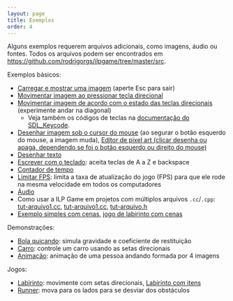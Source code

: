 ```yaml
---
layout: page
title: Exemplos
order: 4
---
```


Alguns exemplos requerem arquivos adicionais, como imagens, áudio ou fontes. Todos os arquivos podem ser encontrados em <https://github.com/rodrigorgs/ilpgame/tree/master/src>.

Exemplos básicos:

- [Carregar e mostrar uma imagem](src/tut-imagem.cc) (aperte Esc para sair)
- [Movimentar imagem ao pressionar tecla direcional](src/tut-keypress.cc)
- [Movimentar imagem de acordo com o estado das teclas direcionais](src/tut-keystate.cc) (experimente andar na diagonal)
  + Veja também os códigos de teclas na [documentação do SDL_Keycode](src/https://wiki.libsdl.org/SDL_Keycode).
- [Desenhar imagem sob o cursor do mouse](src/tut-mouse.cc) (ao segurar o botão esquerdo do mouse, a imagem muda), [Editor de pixel art (clicar desenha ou apaga, dependendo se foi o botão esquerdo ou direito do mouse)](src/tut-pixel-art.cc)
- [Desenhar texto](src/tut-texto.cc)
- [Escrever com o teclado](src/tut-escreve.cc): aceita teclas de A a Z e backspace
- [Contador de tempo](src/tut-timer.cc)
- [Limitar FPS](src/tut-limitfps.cc): limita a taxa de atualização do jogo (FPS) para que ele rode na mesma velocidade em todos os computadores
- [Áudio](src/tut-audio.cc)
- Como usar a ILP Game em projetos com múltiplos arquivos `.cc`/`.cpp`: [tut-arquivo1.cc](src/tut-arquivo1.cc), [tut-arquivo1.cc](src/tut-arquivo1.cc), [tut-arquivo.h](src/tut-arquivo.h)
- [Exemplo simples com cenas](src/tut-cena.cc), [jogo de labirinto com cenas](src/jogo-labirinto-cena.cc)

Demonstrações:

- [Bola quicando](src/demo-quica.cc): simula gravidade e coeficiente de restituição
- [Carro](src/demo-carro.cc): controle um carro usando as setas direcionais
- [Animação](src/demo-anima.cc): animação de uma pessoa andando formada por 4 imagens

Jogos:

- [Labirinto](src/jogo-labirinto.cc): movimente com setas direcionais, [Labirinto com itens](src/jogo-labirinto-itens.cc)
- [Runner](src/jogo-runner.cc): mova para os lados para se desviar dos obstáculos

